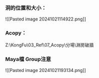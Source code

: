 ### 洞的位置和大小：
![[Pasted image 20241021114922.png]]
### Acopy：
Z:\KongFu\03_Ref\07_Acopy\分場\淵房破牆

### Maya檔 Group注意
![[Pasted image 20241021193134.png]]